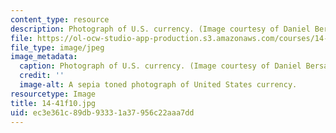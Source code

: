 ```yaml
---
content_type: resource
description: Photograph of U.S. currency. (Image courtesy of Daniel Bersak.)
file: https://ol-ocw-studio-app-production.s3.amazonaws.com/courses/14-41-public-finance-and-public-policy-fall-2010/ec3e361c89db93331a37956c22aaa7dd_14-41f10.jpg
file_type: image/jpeg
image_metadata:
  caption: Photograph of U.S. currency. (Image courtesy of Daniel Bersak.)
  credit: ''
  image-alt: A sepia toned photograph of United States currency.
resourcetype: Image
title: 14-41f10.jpg
uid: ec3e361c-89db-9333-1a37-956c22aaa7dd
---
```

